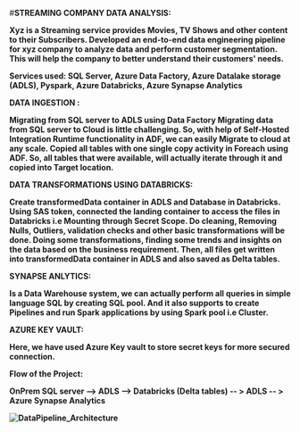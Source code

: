 #<B>STREAMING COMPANY DATA ANALYSIS:


Xyz is a Streaming service provides Movies, TV Shows and other content to their Subscribers. 
Developed an end-to-end data engineering pipeline for xyz company to analyze data and perform customer segmentation. 
This will help the company to better understand their customers' needs.

Services used: SQL Server, Azure Data Factory, Azure Datalake storage (ADLS), Pyspark, Azure Databricks, Azure Synapse Analytics

DATA INGESTION :

Migrating from SQL server to ADLS using Data Factory
Migrating data from SQL server to Cloud is little challenging. So, with help of Self-Hosted Integration Runtime functionality in ADF, we can easily Migrate to cloud at any scale.
Copied all tables with one single copy activity in Foreach using ADF. So, all tables that were available, will actually iterate through it and copied into Target location.

DATA TRANSFORMATIONS USING DATABRICKS:

Create transformedData container in ADLS and Database in Databricks.
Using SAS token, connected the landing container to access the files in Databricks i.e Mounting through Secret Scope.
Do cleaning, Removing Nulls, Outliers, validation checks and other basic transformations will be done. 
Doing some transformations, finding some trends and insights on the data based on the business requirement.
Then, all files get written into transformedData container in ADLS and also saved as Delta tables.

SYNAPSE ANLYTICS:

Is a Data Warehouse system, we can actually perform all queries in simple language SQL by creating SQL pool. 
And it also supports to create Pipelines and run Spark applications by using Spark pool i.e Cluster.

AZURE KEY VAULT:

Here, we have used Azure Key vault to store secret keys for more secured connection.   

Flow of the Project:

OnPrem SQL server --> ADLS --> Databricks (Delta tables) -- > ADLS -- > Azure Synapse Analytics




![DataPipeline_Architecture](https://github.com/Rajasekhar4314/Streamingcompany_DataPipeline/assets/82395124/e72d895a-dbe3-4f70-8e73-65b10b006fba)
